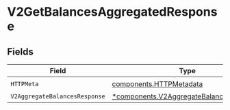 # V2GetBalancesAggregatedResponse


## Fields

| Field                                                                                             | Type                                                                                              | Required                                                                                          | Description                                                                                       |
| ------------------------------------------------------------------------------------------------- | ------------------------------------------------------------------------------------------------- | ------------------------------------------------------------------------------------------------- | ------------------------------------------------------------------------------------------------- |
| `HTTPMeta`                                                                                        | [components.HTTPMetadata](../../models/components/httpmetadata.md)                                | :heavy_check_mark:                                                                                | N/A                                                                                               |
| `V2AggregateBalancesResponse`                                                                     | [*components.V2AggregateBalancesResponse](../../models/components/v2aggregatebalancesresponse.md) | :heavy_minus_sign:                                                                                | OK                                                                                                |